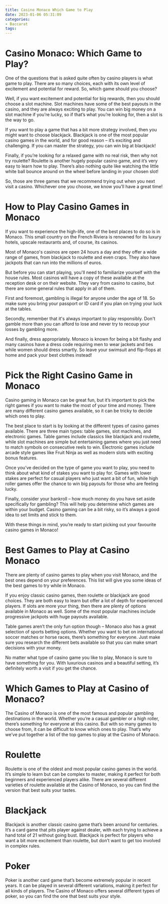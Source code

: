 ```yaml
---
title: Casino Monaco Which Game to Play
date: 2023-01-06 05:31:09
categories:
- Baccarat
tags:
---
```



#  Casino Monaco: Which Game to Play?

One of the questions that is asked quite often by casino players is what game to play. There are so many choices, each with its own level of excitement and potential for reward. So, which game should you choose?

Well, if you want excitement and potential for big rewards, then you should choose a slot machine. Slot machines have some of the best payouts in the casino, and they are always exciting to play. You can win big money on a slot machine if you’re lucky, so if that’s what you’re looking for, then a slot is the way to go.

If you want to play a game that has a bit more strategy involved, then you might want to choose blackjack. Blackjack is one of the most popular casino games in the world, and for good reason – it’s exciting and challenging. If you can master the strategy, you can win big at blackjack!

Finally, if you’re looking for a relaxed game with no real risk, then why not try roulette? Roulette is another hugely popular casino game, and it’s very easy to learn how to play. There’s also nothing quite like watching the little white ball bounce around on the wheel before landing in your chosen slot!

So, those are three games that we recommend trying out when you next visit a casino. Whichever one you choose, we know you’ll have a great time!

#  How to Play Casino Games in Monaco

If you want to experience the high-life, one of the best places to do so is in Monaco. This small country on the French Riviera is renowned for its luxury hotels, upscale restaurants and, of course, its casinos.

Most of Monaco's casinos are open 24 hours a day and they offer a wide range of games, from blackjack to roulette and even craps. They also have jackpots that can run into the millions of euros.

But before you can start playing, you'll need to familiarize yourself with the house rules. Most casinos will have a copy of these available at the reception desk or on their website. They vary from casino to casino, but there are some general rules that apply in all of them.

First and foremost, gambling is illegal for anyone under the age of 18. So make sure you bring your passport or ID card if you plan on trying your luck at the tables.

Secondly, remember that it's always important to play responsibly. Don't gamble more than you can afford to lose and never try to recoup your losses by gambling more.

And finally, dress appropriately. Monaco is known for being a bit flashy and many casinos have a dress code requiring men to wear jackets and ties while women should dress smartly. So leave your swimsuit and flip-flops at home and pack your best clothes instead!

#  Pick the Right Casino Game in Monaco

Casino gaming in Monaco can be great fun, but it’s important to pick the right games if you want to make the most of your time and money. There are many different casino games available, so it can be tricky to decide which ones to play.

The best place to start is by looking at the different types of casino games available. There are three main types: table games, slot machines, and electronic games. Table games include classics like blackjack and roulette, while slot machines are simple but entertaining games where you just need to match symbols on consecutive reels to win. Electronic games include arcade style games like Fruit Ninja as well as modern slots with exciting bonus features.

Once you’ve decided on the type of game you want to play, you need to think about what kind of stakes you want to play for. Games with lower stakes are perfect for casual players who just want a bit of fun, while high roller games offer the chance to win big payouts for those who are feeling lucky.

Finally, consider your bankroll – how much money do you have set aside specifically for gambling? This will help you determine which games are within your budget. Casino gaming can be a bit risky, so it’s always a good idea to set limits and stick to them.

With these things in mind, you’re ready to start picking out your favourite casino games in Monaco!

#  Best Games to Play at Casino Monaco 

There are plenty of casino games to play when you visit Monaco, and the best ones depend on your preferences. This list will give you some ideas of the best games to try while in Monaco.

If you enjoy classic casino games, then roulette or blackjack are good choices. They are both easy to learn but offer a lot of depth for experienced players. If slots are more your thing, then there are plenty of options available in Monaco as well. Some of the most popular machines include progressive jackpots with huge payouts available.

Table games aren’t the only fun option though – Monaco also has a great selection of sports betting options. Whether you want to bet on international soccer matches or horse races, there’s something for everyone. Just make sure you research the different bets available so that you can make smart decisions with your money.

No matter what type of casino game you like to play, Monaco is sure to have something for you. With luxurious casinos and a beautiful setting, it’s definitely worth a visit if you get the chance.

#  Which Games to Play at Casino of Monaco?

The Casino of Monaco is one of the most famous and popular gambling destinations in the world. Whether you’re a casual gambler or a high roller, there’s something for everyone at this casino. But with so many games to choose from, it can be difficult to know which ones to play. That’s why we’ve put together a list of the top games to play at the Casino of Monaco.

# Roulette

Roulette is one of the oldest and most popular casino games in the world. It’s simple to learn but can be complex to master, making it perfect for both beginners and experienced players alike. There are several different varieties of roulette available at the Casino of Monaco, so you can find the version that best suits your tastes.

# Blackjack

Blackjack is another classic casino game that’s been around for centuries. It’s a card game that pits player against dealer, with each trying to achieve a hand total of 21 without going bust. Blackjack is perfect for players who want a bit more excitement than roulette, but don’t want to get too involved in complex rules.

# Poker

Poker is another card game that’s become extremely popular in recent years. It can be played in several different variations, making it perfect for all kinds of players. The Casino of Monaco offers several different types of poker, so you can find the one that best suits your style.